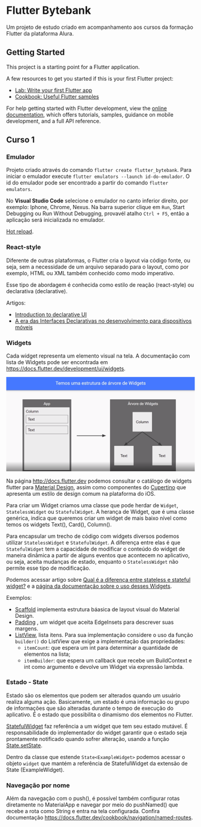 # Flutter Bytebank

Um projeto de estudo criado em acompanhamento aos cursos da formação Flutter da plataforma Alura.

## Getting Started

This project is a starting point for a Flutter application.

A few resources to get you started if this is your first Flutter project:

- [Lab: Write your first Flutter app](https://docs.flutter.dev/get-started/codelab)
- [Cookbook: Useful Flutter samples](https://docs.flutter.dev/cookbook)

For help getting started with Flutter development, view the
[online documentation](https://docs.flutter.dev/), which offers tutorials,
samples, guidance on mobile development, and a full API reference.

## Curso 1
### Emulador

Projeto criado através do comando `flutter create flutter_bytebank`.
Para iniciar o emulador execute `flutter emulators --launch id-do-emulador`. 
O id do emulador pode ser encontrado a partir do comando `flutter emulators`.

No <b>Visual Studio Code</b> selecione o emulador no canto inferior direito, por exemplo: Iphone, Chrome, Nexus. Na barra superior clique em `Run`, Start Debugging ou Run Without Debugging, provavél atalho `Ctrl + F5`, então a aplicação será inicializada no emulador.

[Hot reload](https://docs.flutter.dev/development/tools/hot-reload).

### React-style
Diferente de outras plataformas, o Flutter cria o layout via código fonte, ou seja, sem a necessidade de um arquivo separado para o layout, como por exemplo, HTML ou XML também conhecido como modo imperativo.

Esse tipo de abordagem é conhecida como estilo de reação (react-style) ou declarativa (declarative). 

Artigos:
 - [Introduction to declarative UI](https://docs.flutter.dev/get-started/flutter-for/declarative)
 - [A era das Interfaces Declarativas no desenvolvimento para dispositivos móveis](https://medium.com/kobe-tech/a-era-das-uis-declarativas-uma-vis%C3%A3o-geral-e-comparativo-de-cada-uma-das-novas-ferramentas-de-d3b4275fb11e)

### Widgets
Cada widget representa um elemento visual na tela.
A documentação com lista de Widgets pode ser encontrada em https://docs.flutter.dev/development/ui/widgets.

![Estrutura de árvore](images/estrutura-widgets.png)

Na página http://docs.flutter.dev podemos consultar o catálogo de widgets flutter para [Material Design](https://docs.flutter.dev/development/ui/widgets/material), assim como componentes do [Cupertino](https://docs.flutter.dev/development/ui/widgets/cupertino) que apresenta um estilo de design comum na plataforma do iOS.

Para criar um Widget criamos uma classe que pode herdar de `Widget`, `StatelessWidget` ou `StatefulWidget`. A herança de Widget, que é uma classe genérica, indica que queremos criar um widget de mais baixo nível como temos os widgets Text(), Card(), Column().

Para encapsular um trecho de código com widgets diversos podemos utilizar `StatelessWidget` e `StatefulWidget`. A diferença entre elas é que `StatefulWidget` tem a capacidade de modificar o conteúdo do widget de maneira dinâmica a partir de alguns eventos que acontecem no aplicativo, ou seja, aceita mudanças de estado, enquanto o `StatelessWidget` não permite esse tipo de modificação.

Podemos acessar artigo sobre [Qual é a diferença entre stateless e stateful widget?](https://www.alura.com.br/artigos/flutter-diferenca-entre-stateless-e-statefull-widget) e a [página da documentação sobre o uso desses Widgets](https://docs.flutter.dev/development/ui/interactive#stateful-and-stateless-widgets).


Exemplos:
 - [Scaffold](https://api.flutter.dev/flutter/material/Scaffold-class.html) implementa  estrutura báasica de layout visual do Material Design.
 - [Padding](https://api.flutter.dev/flutter/widgets/Padding-class.html) , um widget que aceita EdgeInsets para descrever suas margens.
 - [ListView](https://api.flutter.dev/flutter/widgets/ListView-class.html), lista itens. Para sua implementação considere o uso da função `builder()` do ListView que exige a implementação das propriedades:
   - `itemCount`: que espera um int para determinar a quantidade de elementos na lista;
   - `itemBuilder`: que espera um callback que recebe um BuildContext e int como argumento e devolve um Widget via expressão lambda.

### Estado - State
Estado são os elementos que podem ser alterados quando um usuário realiza alguma ação. Basicamente, um estado é uma informação ou grupo de informações que são alteradas durante o tempo de execução do aplicativo. É o estado que possibilita o dinamismo dos elementos no Flutter.

[StatefulWidget](https://api.flutter.dev/flutter/widgets/StatefulWidget-class.html) faz referência a um widget que tem seu estado mutável. É responsabilidade do implementador do widget garantir que o estado seja prontamente notificado quando sofrer alteração, usando a função [State.setState](https://api.flutter.dev/flutter/widgets/State/setState.html).

Dentro da classe que estende `State<ExampleWidget>` podemos acessar o objeto `widget` que mantém a referência de StatefulWidget da extensão de State (ExampleWidget).

### Navegação por nome
Além da navegação com o push(), é possível também configurar rotas diretamente no MaterialApp e navegar por meio do pushNamed() que recebe a rota como String e entra na tela configurada. Confira documentação https://docs.flutter.dev/cookbook/navigation/named-routes.
